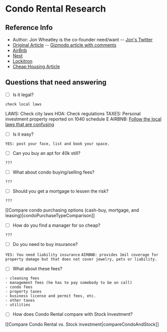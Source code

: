 # Condo Rental Research
## Reference Info

- Author: Jon Wheatley is the co-founder need/want -- [Jon's Twitter][jonTwitter]
- [Original Article] -- [Gizmodo article with comments][condoRentalArticle]
- [AirBnb]
- [Nest]
- [Lockitron]
- [Cheap Housing Article][cheapHousing]


[jonTwitter]:http://twitter.com/jon
[Original Article]:http://needwant.com/p/buying-apartment-airbnb/
[condoRentalArticle]:http://gizmodo.com/i-bought-an-apartment-just-to-rent-it-out-on-airbnb-1458666661
[AirBnb]:http://airbnb.com/
[Nest]:http://nest.com/
[Lockitron]:http://lockitron.com/
[cheapHousing]:http://www.cbsnews.com/8334-505145_162-57588298/10-cheapest-u.s-cities-for-buying-a-home/


## Questions that need answering

- [ ] Is it legal? 

`check local laws`

LAWS: Check city laws
HOA: Check regulations
TAXES: Personal investment property reported on 1040 schedule E
AIRBNB: [Follow the local laws that are confusing](https://www.airbnb.com/help/question/376)


- [ ] Is it easy?

`YES: post your face, list and book your space.`


- [ ] Can you buy an apt for 40k still?

`???`

- [ ] What about condo buying/selling fees?

`???`

- [ ] Should you get a mortgage to lessen the risk?

`???`

[[Compare condo purchasing options (cash-buy, mortgage, and leasing)|condoPurchaseTypeComparison]]





- [ ] How do you find a manager for so cheap?

`???`


- [ ] Do you need to buy insurance?

`YES: You need liability insurance`
`AIRBNB: provides 1mil coverage for property damage but that does not cover jewelry, pets or liability.`

- [ ] What about these fees?

```
- cleaning fees
- management fees (he has to pay somebody to be on call)
- condo fees
- property taxes
- business license and permit fees, etc.
- other taxes
- utilities
```

- [ ] How does Condo Rental compare with Stock Investment?

[[Compare Condo Rental vs. Stock investment|compareCondoAndStock]]